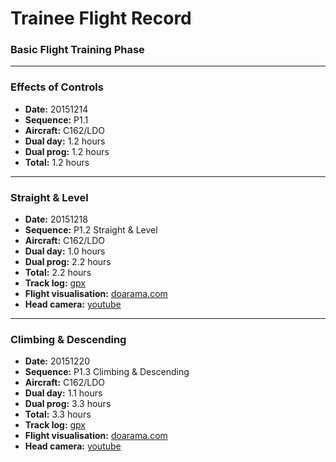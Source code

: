 # Trainee Flight Record

### Basic Flight Training Phase

----

### Effects of Controls

* **Date:** 20151214
* **Sequence:** P1.1
* **Aircraft:** C162/LDO
* **Dual day:** 1.2 hours
* **Dual prog:** 1.2 hours
* **Total:** 1.2 hours

----

### Straight & Level

* **Date:** 20151218
* **Sequence:** P1.2 Straight & Level
* **Aircraft:** C162/LDO
* **Dual day:** 1.0 hours
* **Dual prog:** 2.2 hours
* **Total:** 2.2 hours
* **Track log:** [gpx](tracks/20151218-vh-ldo.gpx)
* **Flight visualisation:** [doarama.com](http://doarama.com/view/595690)
* **Head camera:** [youtube](https://www.youtube.com/watch?v=13BVior4VmY)

----

### Climbing & Descending

* **Date:** 20151220
* **Sequence:** P1.3 Climbing & Descending
* **Aircraft:** C162/LDO
* **Dual day:** 1.1 hours
* **Dual prog:** 3.3 hours
* **Total:** 3.3 hours
* **Track log:** [gpx](tracks/20151220-vh-ldo.gpx)
* **Flight visualisation:** [doarama.com](http://doarama.com/view/596790)
* **Head camera:** [youtube](https://www.youtube.com/watch?v=8tZ8kxsVz6E)
